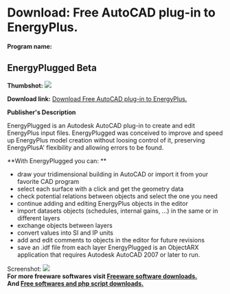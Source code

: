 # Download: Free AutoCAD plug-in to EnergyPlus.

**Program name:**

## EnergyPlugged Beta

  
**Thumbshot:** ![](http://www.freewarefiles.com/screenshot/energyplugged_md.gif)   
  
**Download link:** [Download Free AutoCAD plug-in to EnergyPlus.](http://freesoftwares.boysofts.com/EnergyPlugged-Beta_program_39460.html)  
  


**Publisher's Description**  
  


EnergyPlugged is an Autodesk AutoCAD plug-in to create and edit EnergyPlus input files. EnergyPlugged was conceived to improve and speed up EnergyPlus model creation without loosing control of it, preserving EnergyPlusA' flexibility and allowing errors to be found. 

**With EnergyPlugged you can: **

  * draw your tridimensional building in AutoCAD or import it from your favorite CAD program 
  * select each surface with a click and get the geometry data 
  * check potential relations between objects and select the one you need 
  * continue adding and editing EnergyPlus objects in the editor 
  * import datasets objects (schedules, internal gains, ...) in the same or in different layers 
  * exchange objects between layers 
  * convert values into SI and IP units 
  * add and edit comments to objects in the editor for future revisions 
  * save an .idf file from each layer 
EnergyPlugged is an ObjectARX application that requires Autodesk AutoCAD 2007 or later to run. 

  
  
Screenshot: ![](http://www.freewarefiles.com/screenshot/energyplugged.gif)   
**For more freeware softwares visit [Freeware software downloads.](http://freesoftwares.boysofts.com/)**   
**And [Free softwares and php script downloads.](http://www.boysofts.com/)**
